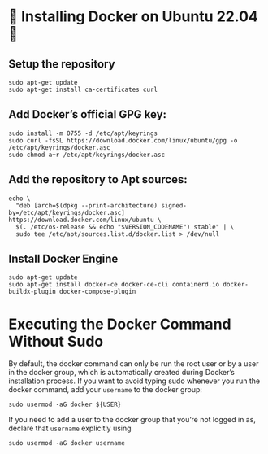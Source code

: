 # 🐳 Installing Docker on Ubuntu 22.04 🚀


## Setup the repository
```
sudo apt-get update
sudo apt-get install ca-certificates curl
```

## Add Docker’s official GPG key:
```
sudo install -m 0755 -d /etc/apt/keyrings
sudo curl -fsSL https://download.docker.com/linux/ubuntu/gpg -o /etc/apt/keyrings/docker.asc
sudo chmod a+r /etc/apt/keyrings/docker.asc
```

## Add the repository to Apt sources:
```
echo \
  "deb [arch=$(dpkg --print-architecture) signed-by=/etc/apt/keyrings/docker.asc] https://download.docker.com/linux/ubuntu \
  $(. /etc/os-release && echo "$VERSION_CODENAME") stable" | \
  sudo tee /etc/apt/sources.list.d/docker.list > /dev/null
```

## Install Docker Engine
```
sudo apt-get update
sudo apt-get install docker-ce docker-ce-cli containerd.io docker-buildx-plugin docker-compose-plugin
```

# Executing the Docker Command Without Sudo
By default, the docker command can only be run the root user or by a user in the docker group, which is automatically created during Docker’s installation process. If you want to avoid typing sudo whenever you run the docker command, add your `username` to the docker group:
```
sudo usermod -aG docker ${USER}
```
If you need to add a user to the docker group that you’re not logged in as, declare that `username` explicitly using
```
sudo usermod -aG docker username
```